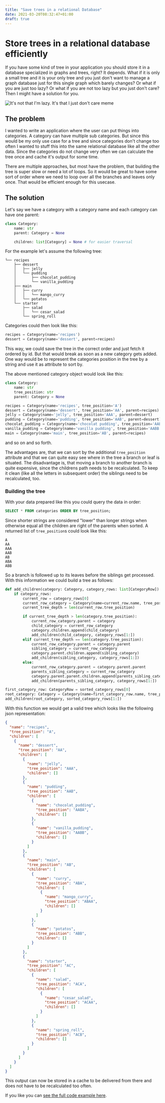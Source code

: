 ```yaml
---
title: "Save trees in a relational Database"
date: 2021-03-20T08:32:47+01:00
draft: true
---
```

# Store trees in a relational database efficiently
If you have some kind of tree in your application you should store it in a database specialized in graphs and trees, right? It depends. What if it is only a small tree and it is your only tree and you just don't want to manage a graph database just for this single graph which barely changes? Or what if you are just too lazy? Or what if you are not too lazy but you just don't care? Then I might have a solution for you.

![It's not that I'm lazy. It's that I just don't care meme](/img/dont_care.jpg)

## The problem
I wanted to write an application where the user can put things into categories. A category can have multiple sub categories. But since this would be my only use case for a tree and since categories don't change too often I wanted to stuff this into the same relational database like all the other data. Since the categories do not change very often we can calculate the tree once and cache it's output for some time.

There are multiple approaches, but most have the problem, that building the tree is super slow or need a lot of loops. So it would be great to have some sort of order where we need to loop over all the branches and leaves only once. That would be efficient enough for this usecase.

## The solution
Let's say we have a category with a category name and each category can have one parent:
```python
class Category:
    name: str
    parent: Category = None

    children: list[Category] = None # for easier traversal
```
For the example let's assume the following tree:
```
└── recipes
    ├── dessert
    │   ├── jelly
    │   └── pudding
    │       ├── chocolat_pudding
    │       └── vanilla_pudding
    ├── main
    │   ├── curry
    │   │   └── mango_curry
    │   └── potatos
    └── starter
        ├── salad
        │   └── cesar_salad
        └── spring_roll
```
Categories could then look like this:
```python
recipes = Category(name='recipes')
dessert = Category(name='dessert', parent=recipes)
```
This way, we could save the tree in the correct order and just fetch it ordered by id. But that would break as soon as a new category gets added. One way would be to represent the categories position in the tree by a string and use it as attribute to sort by. 

The above mentioned category object would look like this:
```python
class Category:
    name: str
    tree_position: str
    parent: Category = None

recipes = Category(name='recipes', tree_position='A')
dessert = Category(name='dessert', tree_position='AA', parent=recipes)
jelly = Category(name='jelly', tree_position='AAA', parent=dessert)
pudding = Category(name='pudding', tree_position='AAB', parent=dessert)
chocolat_pudding = Category(name='chocolat pudding', tree_position='AABA', parent=pudding)
vanilla_pudding = Category(name='vanilla pudding', tree_position='AABB', parent=pudding)
main = Category(name='main', tree_position='AB', parent=recipes)
```
and so on and so forth.

The advantages are, that we can sort by the additional `tree_position` attribute and that we can quite easy see where in the tree a branch or leaf is situated. The disadvantage is, that moving a branch to another branch is quite expensive, since the childrens path needs to be recalculated. To keep it clean (like all the letters in subsequent order) the siblings need to be recalculated, too.

### Building the tree
With your data prepared like this you could query the data in order:
```SQL
SELECT * FROM categories ORDER BY tree_position;
```
Since shorter strings are considered "lower" than longer strings when otherwise equal all the children are right of the parents when sorted. A returned list of `tree_position`s could look like this:
```
A
AA
AAA
AAB
AB
ABA
ABB
```
So a branch is followed up to its leaves before the siblings get processed. With this information we could build a tree as follows:
```python
def add_children(category: Category, category_rows: list[CategoryRow]) -> None:
    if category_rows:
        current_row = category_rows[0]
        current_row_category = Category(name=current_row.name, tree_position=current_row.tree_position)
        current_tree_depth = len(current_row.tree_position)

        if current_tree_depth > len(category.tree_position):
            current_row_category.parent = category
            child_category = current_row_category
            category.children.append(child_category)
            add_children(child_category, category_rows[1:])
        elif current_tree_depth == len(category.tree_position):
            current_row_category.parent = category.parent
            sibling_category = current_row_category
            category.parent.children.append(sibling_category)
            add_children(sibling_category, category_rows[1:])
        else:
            current_row_category.parent = category.parent.parent
            parents_sibling_category = current_row_category
            category.parent.parent.children.append(parents_sibling_category)
            add_children(parents_sibling_category, category_rows[1:])

first_category_row: CategoryRow = sorted_category_rows[0]
root_category: Category = Category(name=first_category_row.name, tree_position=first_category_row.tree_position)
add_children(root_category, sorted_category_rows[1:])
```
With this function we would get a valid tree which looks like the following json representation:
```json
{
  "name": "recipes",
  "tree_position": "A",
  "children": [
    {
      "name": "dessert",
      "tree_position": "AA",
      "children": [
        {
          "name": "jelly",
          "tree_position": "AAA",
          "children": []
        },
        {
          "name": "pudding",
          "tree_position": "AAB",
          "children": [
            {
              "name": "chocolat_pudding",
              "tree_position": "AABA",
              "children": []
            },
            {
              "name": "vanilla_pudding",
              "tree_position": "AABB",
              "children": []
            }
          ]
        },
        {
          "name": "main",
          "tree_position": "AB",
          "children": [
            {
              "name": "curry",
              "tree_position": "ABA",
              "children": [
                {
                  "name": "mango_curry",
                  "tree_position": "ABAA",
                  "children": []
                }
              ]
            },
            {
              "name": "potatos",
              "tree_position": "ABB",
              "children": []
            }
          ]
        },
        {
          "name": "starter",
          "tree_position": "AC",
          "children": [
            {
              "name": "salad",
              "tree_position": "ACA",
              "children": [
                {
                  "name": "cesar_salad",
                  "tree_position": "ACAA",
                  "children": []
                }
              ]
            },
            {
              "name": "spring_roll",
              "tree_position": "ACB",
              "children": []
            }
          ]
        }
      ]
    }
  ]
}
```
This output can now be stored in a cache to be delivered from there and does not have to be recalculated too often.

If you like you can [see the full code example here](https://gist.github.com/protux/7bddd2629f922641ba4acb0ad32c5848).